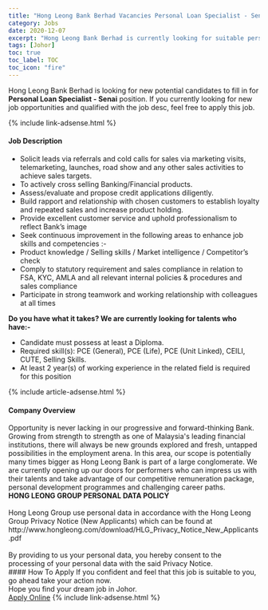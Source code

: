 ```yaml
---
title: "Hong Leong Bank Berhad Vacancies Personal Loan Specialist - Senai" 
category: Jobs 
date: 2020-12-07 
excerpt: "Hong Leong Bank Berhad is currently looking for suitable person to fill in the Personal Loan Specialist - Senai which positioned at Johor" 
tags: [Johor] 
toc: true 
toc_label: TOC 
toc_icon: "fire" 
--- 
```


<p>Hong Leong Bank Berhad is looking for new potential candidates to fill in for <b>Personal Loan Specialist - Senai</b> position. If you currently looking for new job opportunities and qualified with the job desc, feel free to apply this job.
</p>{% include link-adsense.html %} 
<div><div><div><h4>Job Description</h4></div></div><div><div><span><div><ul><li>Solicit leads via referrals and cold calls for sales via marketing visits, telemarketing, launches, road show and any other sales activities to achieve sales targets.</li><li>To actively cross selling Banking/Financial products.</li><li>Assess/evaluate and propose credit applications diligently.</li><li>Build rapport and relationship with chosen customers to establish loyalty and repeated sales and increase product holding.</li><li>Provide excellent customer service and uphold professionalism to reflect Bank&#8217;s image</li><li>Seek continuous improvement in the following areas to enhance job skills and competencies :-</li><li>Product knowledge / Selling skills / Market intelligence / Competitor&#8217;s check</li><li>Comply to statutory requirement and sales compliance in relation to FSA, KYC, AMLA and all relevant internal policies &amp; procedures and sales compliance</li><li>Participate in strong teamwork and working relationship with colleagues at all times</li></ul><div><strong>Do you have what it takes? We are currently looking for talents who have:-</strong></div><ul><li>Candidate must possess at least a Diploma.</li><li>Required skill(s): PCE (General), PCE (Life), PCE (Unit Linked), CEILI, CUTE, Selling Skills.</li><li>At least 2 year(s) of working experience in the related field is required for this position</li></ul></div></span></div></div></div> 
{% include article-adsense.html %} 
<div><div><div><h4>Company Overview</h4></div></div><div><div><span><div><div>
	Opportunity is never lacking in our progressive and forward-thinking Bank. Growing from strength to strength as one of Malaysia's leading financial institutions, there will always be new grounds explored and fresh, untapped possibilities in the employment arena. In this area, our scope is potentially many times bigger as Hong Leong Bank is part of a large conglomerate. We are currently opening up our doors for performers who can impress us with their talents and take advantage of our competitive remuneration package, personal development programmes and challenging career paths.</div>
<div>
<strong>HONG LEONG GROUP PERSONAL DATA POLICY</strong><br>
	&#160;</div>
<div>
	Hong Leong Group use personal data in accordance with the Hong Leong Group Privacy Notice (New Applicants) which can be found at http://www.hongleong.com/download/HLG_Privacy_Notice_New_Applicants.pdf<br>
	&#160;</div>
<div>
	By providing to us your personal data, you hereby consent to the processing of your personal data with the said Privacy Notice.</div></div></span></div></div></div> 
#### How To Apply 
If you confident and feel that this job is suitable to you, go ahead take your action now. <br/> 
Hope you find your dream job in Johor. <br/> 
<a href="https://www.jobstreet.com.my/en/job/personal-loan-specialist-senai-4428969?jobId=jobstreet-my-job-4428969&sectionRank=11&token=0~3d9f6087-e7d7-4dfc-aeb9-64050daf1723&fr=SRP%20View%20In%20New%20Ta" class="btn btn--info" target="_blank" rel="nofollow noopenner">Apply Online</a> 
{% include link-adsense.html %} 